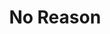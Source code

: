 ---
title: No Reason
mp3_url: http://s3.amazonaws.com/scaramanga-website/songfiles/6/original.mp3?1396833742
artist_name: Plastic Nebraska
---